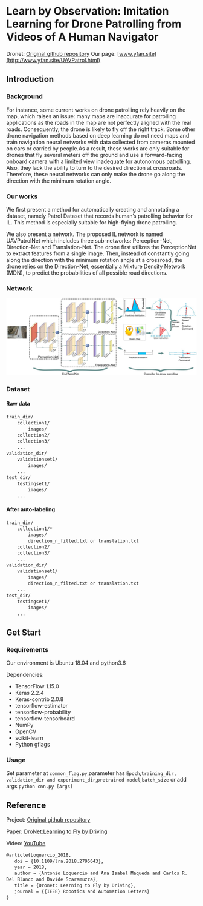 # Learn by Observation: Imitation Learning for Drone Patrolling from Videos of A Human Navigator

Dronet:  [Original github repository](https://github.com/uzh-rpg/rpg_public_dronet)
Our page:  [www.yfan.site](http://www.yfan.site/UAVPatrol.html)

## Introduction
### Background
For instance,
some current works on drone patrolling rely heavily on the map, which raises an issue: many maps are inaccurate for patrolling applications as the roads in the map are not perfectly aligned with the real roads. Consequently, the drone is likely to fly off the right track. Some other drone navigation methods based on deep learning do not need maps and train navigation neural networks with data collected from cameras mounted on cars or carried by people.As a result, these works are only suitable for drones that fly several meters off the ground and use a forward-facing onboard camera with a limited view inadequate for autonomous patrolling. Also, they lack the ability to turn to the desired direction at crossroads. Therefore, these neural networks can only make the drone go along the direction with the minimum rotation angle.
### Our works
We first present a method for automatically creating and annotating a dataset, namely Patrol Dataset that records human’s patrolling behavior for IL. This method is especially suitable for high-flying drone patrolling.

We also present a network. The proposed IL network is named UAVPatrolNet which includes three sub-networks: Perception-Net, Direction-Net and Translation-Net. The drone first utilizes the PerceptionNet to extract features from a single image. Then, instead of constantly going along the direction with the minimum rotation angle at a crossroad, the drone relies on the Direction-Net, essentially a Mixture Density Network (MDN), to predict the probabilities of all possible road directions. 

### Network
![network](images/model.jpg)

### Dataset
#### Raw data
```
train_dir/
    collection1/
        images/
    collection2/
    collection3/
    ...
validation_dir/
    validationset1/
        images/
    ...
test_dir/
    testingset1/
        images/
    ...
```
#### After auto-labeling 
```
train_dir/
    collection1/*
        images/
        direction_n_filted.txt or translation.txt
    collection2/
    collection3/
    ...
validation_dir/
    validationset1/
        images/
        direction_n_filted.txt or translation.txt
    ...
test_dir/
    testingset1/
        images/
    ...
```
## Get Start

### Requirements
Our environment is Ubuntu 18.04 and python3.6

Dependencies:
* TensorFlow 1.15.0
* Keras 2.2.4
* Keras-contrib 2.0.8
* tensorflow-estimator         
* tensorflow-probability          
* tensorflow-tensorboard
* NumPy
* OpenCV
* scikit-learn
* Python gflags

### Usage
   Set parameter at `common_flag.py`,parameter has `Epoch`,`training_dir, validation_dir and experiment_dir`,`pretrained model`,`batch_size` or add args `python cnn.py [Args]`

## Reference
Project: [Original github repository](https://github.com/uzh-rpg/rpg_public_dronet)

Paper: [DroNet:Learning to Fly by Driving](http://rpg.ifi.uzh.ch/docs/RAL18_Loquercio.pdf)

Video: [YouTube](https://youtu.be/ow7aw9H4BcA)

```
@article{Loquercio_2018,
   doi = {10.1109/lra.2018.2795643},
   year = 2018,
   author = {Antonio Loquercio and Ana Isabel Maqueda and Carlos R. Del Blanco and Davide Scaramuzza},
   title = {Dronet: Learning to Fly by Driving},
   journal = {{IEEE} Robotics and Automation Letters}
}
```